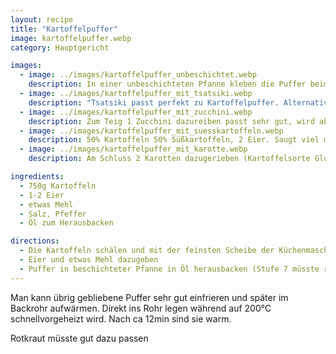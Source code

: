 ```yaml
---
layout: recipe
title: "Kartoffelpuffer"
image: kartoffelpuffer.webp
category: Hauptgericht

images:
  - image: ../images/kartoffelpuffer_unbeschichtet.webp
    description: In einer unbeschichteten Pfanne kleben die Puffer beim Reingeben sofort an wenn man sie nicht bewegt, zerfallen (hinterlassen Reste die am Boden kleben) und werden sehr fettig, daher unbedingt beschichtete Pfanne nehmen! Mit wenig Fett in einer beschichteten müsste es aber gut gehen
  - image: ../images/kartoffelpuffer_mit_tsatsiki.webp
    description: "Tsatsiki passt perfekt zu Kartoffelpuffer. Alternativ: Karottensalat"
  - image: ../images/kartoffelpuffer_mit_zucchini.webp
    description: Zum Teig 1 Zucchini dazureiben passt sehr gut, wird aber weniger fest und nimmt etwas mehr Fett auf. Braucht mehr Mehl um zu halten schmeckt aber sehr gut
  - image: ../images/kartoffelpuffer_mit_suesskartoffeln.webp
    description: 50% Kartoffeln 50% Süßkartoffeln, 2 Eier. Saugt viel mehr Fett, braucht mehr Hitze und wird leider nicht resch. Geschmacklick trotzdem recht gut (insbesondere die späteren Durchgänge wenn man einiges an Mehl dazugegeben hat)
  - image: ../images/kartoffelpuffer_mit_karotte.webp
    description: Am Schluss 2 Karotten dazugerieben (Kartoffelsorte Glorietta) mit Sauerkraut (recht stark angerösteter Zwiebel). Hat super geschmeckt!

ingredients:
  - 750g Kartoffeln
  - 1-2 Eier
  - etwas Mehl
  - Salz, Pfeffer
  - Öl zum Herausbacken

directions:
  - Die Kartoffeln schälen und mit der feinsten Scheibe der Küchenmaschine reiben
  - Eier und etwas Mehl dazugeben
  - Puffer in beschichteter Pfanne in Öl herausbacken (Stufe 7 müsste reichen). Max. 3x Durchgänge weil immer mehr dunkle Reste in Pfanne bleiben.
---
```


Man kann übrig gebliebene Puffer sehr gut einfrieren und später im Backrohr aufwärmen. Direkt ins Rohr legen während auf 200°C schnellvorgeheizt wird. Nach ca 12min sind sie warm.

Rotkraut müsste gut dazu passen
